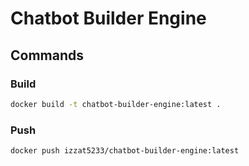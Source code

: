 # Chatbot Builder Engine

## Commands

### Build

```bash
docker build -t chatbot-builder-engine:latest .
```

### Push

```bash
docker push izzat5233/chatbot-builder-engine:latest
```
